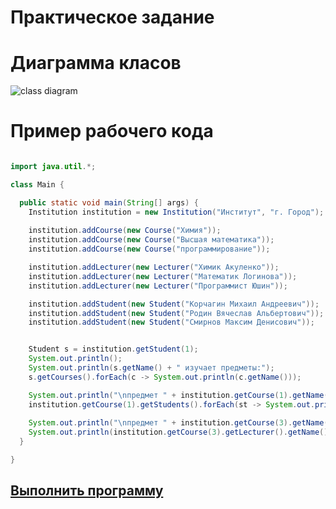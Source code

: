 # Практическое задание
# Диаграмма класов
![class diagram](http://www.plantuml.com/plantuml/png/XLFDRi8m3BxdANniDVe2rOIOq0v8Q3lm15dZeKXfEkLdXo7UVSbSjw4TubJysVxyVNRO-I1TYBqHdP7Umy7we4CC21SG3LZPOmkduBGzfz1e7reuOXUYG-V54vmnlAMQgkOgmauXAhGXmyVKaq2f58EUlYsCG4qz4ort0RKnNfdnnwoW1d45CKhV3z5vpBAPc6YMFZ8jrLObNF_d1Xueptc7_V2D3ymj5qApOl-1xlspI6exvYRNcI3PqsSxGWcPJNFP-bmvnbvgyw8wXzwNkF_2JakZVsJGWotDJcDBgWqJgP9eSuU67TyavvNUVpIlnP2g9emEHKjGQZzGCFddBSCbkTAAzhTwjjqVYQVLFnFbDZ7Utf-vQF11pUTOwIKrH0GLqRT0yIGyZwpgnT2h4FDVR6YQBKzTmjImHFayWdqtN4YV54ybExGgzkON)

# Пример рабочего кода
```Java

import java.util.*;

class Main {

  public static void main(String[] args) {
    Institution institution = new Institution("Институт", "г. Город");
    
    institution.addCourse(new Course("Химия"));
    institution.addCourse(new Course("Высшая математика"));
    institution.addCourse(new Course("программирование"));

    institution.addLecturer(new Lecturer("Химик Акуленко"));
    institution.addLecturer(new Lecturer("Математик Логинова"));
    institution.addLecturer(new Lecturer("Программист Юшин"));

    institution.addStudent(new Student("Корчагин Михаил Андреевич"));
    institution.addStudent(new Student("Родин Вячеслав Альбертович"));
    institution.addStudent(new Student("Смирнов Максим Денисович"));


    Student s = institution.getStudent(1);
    System.out.println();
    System.out.println(s.getName() + " изучает предметы:");
    s.getCourses().forEach(c -> System.out.println(c.getName()));

    System.out.println("\nпредмет " + institution.getCourse(1).getName() + " изучают:\n");
    institution.getCourse(1).getStudents().forEach(st -> System.out.println(st.getName()));
    
    System.out.println("\nпредмет " + institution.getCourse(3).getName() + " ведёт:");
    System.out.println(institution.getCourse(3).getLecturer().getName());
  }

}

```

## [Выполнить программу](https://ExtrasmallDefiniteSite.dimashumihin.repl.run)
